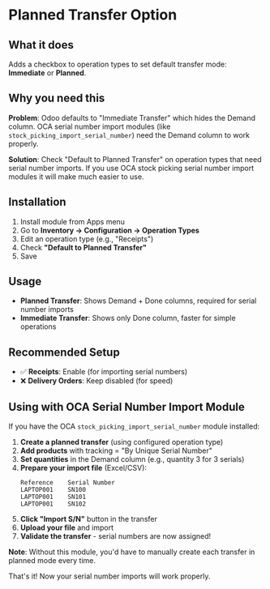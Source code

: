 # Planned Transfer Option

## What it does

Adds a checkbox to operation types to set default transfer mode: **Immediate** or **Planned**.

## Why you need this

**Problem**: Odoo defaults to "Immediate Transfer" which hides the Demand column. OCA serial number import modules (like `stock_picking_import_serial_number`) need the Demand column to work properly.

**Solution**: Check "Default to Planned Transfer" on operation types that need serial number imports. If you use OCA stock picking serial number import modules it will make much easier to use.


## Installation

1. Install module from Apps menu
2. Go to **Inventory → Configuration → Operation Types**  
3. Edit an operation type (e.g., "Receipts")
4. Check **"Default to Planned Transfer"**
5. Save

## Usage

- **Planned Transfer**: Shows Demand + Done columns, required for serial number imports
- **Immediate Transfer**: Shows only Done column, faster for simple operations

## Recommended Setup

- ✅ **Receipts**: Enable (for importing serial numbers)
- ❌ **Delivery Orders**: Keep disabled (for speed)

## Using with OCA Serial Number Import Module

If you have the OCA `stock_picking_import_serial_number` module installed:

1. **Create a planned transfer** (using configured operation type)
2. **Add products** with tracking = "By Unique Serial Number"
3. **Set quantities** in the Demand column (e.g., quantity 3 for 3 serials)
4. **Prepare your import file** (Excel/CSV):
   ```
   Reference    Serial Number
   LAPTOP001    SN100
   LAPTOP001    SN101
   LAPTOP001    SN102
   ```
5. **Click "Import S/N"** button in the transfer
6. **Upload your file** and import
7. **Validate the transfer** - serial numbers are now assigned!

**Note**: Without this module, you'd have to manually create each transfer in planned mode every time.

That's it! Now your serial number imports will work properly.
